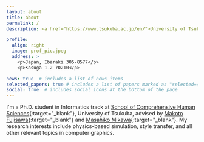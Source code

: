 ```yaml
---
layout: about
title: about
permalink: /
description: <a href="https://www.tsukuba.ac.jp/en/">University of Tsukuba</a>, Tsukuba, Ibaraki, Japan

profile:
  align: right
  image: prof_pic.jpeg
  address: >
    <p>Japan, Ibaraki 305-8577</p>
    <p>Kasuga 1-2 7D210</p>

news: true  # includes a list of news items
selected_papers: true # includes a list of papers marked as "selected={true}"
social: true  # includes social icons at the bottom of the page
---
```

I'm a Ph.D. student in Informatics track at [School of Comprehensive Human Sciences](https://informatics.tsukuba.ac.jp/?lang=en){:target="\_blank"}, University of Tsukuba, advised by [Makoto Fujisawa](http://www.slis.tsukuba.ac.jp/~fujisawa.makoto.fu/profile_e.html){:target="\_blank"} and [Masahiko Mikawa](https://mikawalab.org/){:target="\_blank"}. My research interests include physics-based simulation, style transfer, and all other relevant topics in computer graphics.

<!-- Before that, I received my B.S. degree in information management and information system at Shanghai University in 2016, advised by [Gang Yu](https://silc.shu.edu.cn/info/1322/18689.htm){:target="\_blank"}. And M.S degree in media science at Tokyo University of Technology in 2020, advised by [Masanori Kakimoto](https://www.teu.ac.jp/grad/teacher/ms_spc/index.html?id=1546){:target="\_blank"}. My research interests include physics-based simulation, style transfer, and all other relevant topics in computer graphics. -->
